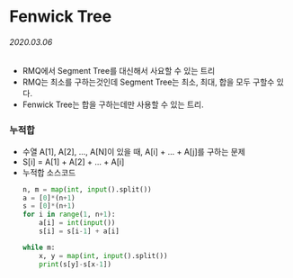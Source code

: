 # Fenwick Tree

###### 2020.03.06

- RMQ에서 Segment Tree를 대신해서 사요할 수 있는 트리
- RMQ는 최소를 구하는것인데 Segment Tree는 최소, 최대, 합을 모두 구할수 있다.
- Fenwick Tree는 합을 구하는데만 사용할 수 있는 트리.

### 누적합
- 수열 A[1], A[2], ..., A[N]이 있을 때, A[i] + ... + A[j]를 구하는 문제
- S[i] = A[1] + A[2] + ... + A[i]
- 누적합 소스코드
    ```python
    n, m = map(int, input().split())
    a = [0]*(n+1)
    s = [0]*(n+1)
    for i in range(1, n+1):
        a[i] = int(input())
        s[i] = s[i-1] + a[i]

    while m:
        x, y = map(int, input().split())
        print(s[y]-s[x-1])
    ```